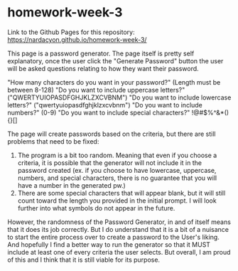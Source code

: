 # homework-week-3

Link to the Github Pages for this repository: https://nardacyon.github.io/homework-week-3/

This page is a password generator. The page itself is pretty self explanatory, once the user click the "Generate Password" button the user will be asked questions relating to how they want their password.

"How many characters do you want in your password?" (Length must be between 8-128)
"Do you want to include uppercase letters?" ("QWERTYUIOPASDFGHJKLZXCVBNM")
"Do you want to include lowercase letters?" ("qwertyuiopasdfghjklzxcvbnm")
"Do you want to include numbers?" (0-9)
"Do you want to include special characters?"  !@#$%^&*(){}[]

The page will create passwords based on the criteria, but there are still problems that need to be fixed:
  1. The program is a bit too random. Meaning that even if you choose a criteria, it is possible that the generator will not include it in the password created (ex. if you choose to have lowercase, uppercase, numbers, and special characters, there is no guarantee that you will have a number in the generated pw.)
  2. There are some special characters that will appear blank, but it will still count toward the length you provided in the initial prompt. I will look further into what symbols do not appear in the future.
  
  
However, the randomness of the Password Generator, in and of itself means that it does its job correctly. But I do understand that it is a bit of a nuisance to start the entire process over to create a password to the User's liking. And hopefully I find a better way to run the generator so that it MUST include at least one of every criteria the user selects. But overall, I am proud of this and I think that it is still viable for its purpose.
